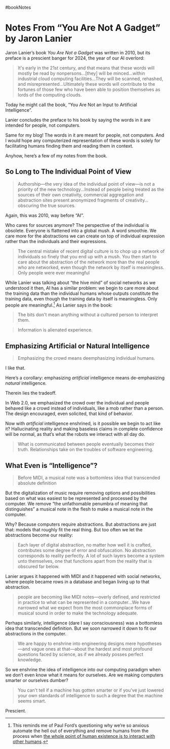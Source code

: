 #bookNotes

# Notes From “You Are Not A Gadget” by Jaron Lanier

Jaron Lanier’s book _You Are Not a Gadget_ was written in 2010, but its preface is a prescient banger for 2024, the year of our AI overlord:

> It's early in the 21st century, and that means that these words will mostly be read by nonpersons...[they] will be minced...within industrial cloud computing facilities...They will be scanned, rehashed, and misrepresented...Ultimately these words will contribute to the fortunes of those few who have been able to position themselves as lords of the computing clouds.

Today he might call the book, “You Are Not an Input to Artificial Intelligence”.

Lanier concludes the preface to his book by saying the words in it are intended for people, not computers.

Same for my blog! The words in it are meant for people, not computers. And I would hope any computerized representation of these words is solely for facilitating humans finding them and reading them in context.

Anyhow, here’s a few of my notes from the book. 

## So Long to The Individual Point of View

> Authorship—the very idea of the individual point of view—is not a priority of the new technology...Instead of people being treated as the sources of their own creativity, commercial aggregation and abstraction sites present anonymized fragments of creativity…obscuring the true sources.

Again, this was 2010, way before “AI”.

Who cares for sources anymore? The perspective of the individual is obsolete. Everyone is flattened into a global mush. A word smoothie. We care more for the abstractions we can create on top of individual expression rather than the individuals and their expressions.

> The central mistake of recent digital culture is to chop up a network of individuals so finely that you end up with a mush. You then start to care about the abstraction of the network more than the real people who are networked, even though the network by itself is meaningless. Only people were ever meaningful

While Lanier was talking about “the hive mind” of social networks as we understood it then, AI has a similar problem: we begin to care more about the training data than the individual humans whose outputs constitute the training data, even though the training data by itself is meaningless. Only people are meaningful.[^1] As Lanier says in the book:

> The bits don't mean anything without a cultured person to interpret them.

> Information is alienated experience.

## Emphasizing Artificial or Natural Intelligence

> Emphasizing the crowd means deemphasizing individual humans.

I like that.

Here’s a corollary: emphasizing _artificial_ intelligence means de-emphasizing _natural_ intelligence. 

Therein lies the tradeoff. 

In Web 2.0, we emphasized the crowd over the individual and people behaved like a crowd instead of individuals, like a mob rather than a person. The design encouraged, even solicited, that kind of behavior. 

Now with _artificial_ intelligence enshrined, is it possible we begin to act like it? Hallucinating reality and making baseless claims in complete confidence will be normal, as that’s what the robots we interact with all day do.

> What is communicated between people eventually becomes their truth. Relationships take on the troubles of software engineering.

## What Even is “Intelligence”?

> Before MIDI, a musical note was a bottomless idea that transcended absolute definition

But the digitalization of music require removing options and possibilities based on what was easiest to be represented and processed by the computer. We remove “the unfathomable penumbra of meaning that distinguishes” a musical note in the flesh to make a musical note in the computer.

Why? Because computers require abstractions. But abstractions are just that: models that roughly fit the real thing. But too often we let the abstractions become our reality:

> Each layer of digital abstraction, no matter how well it is crafted, contributes some degree of error and obfuscation. No abstraction corresponds to reality perfectly. A lot of such layers become a system unto themselves, one that functions apart from the reality that is obscured far below.

Lanier argues it happened with MIDI and it happened with social networks, where people became rows in a database and began living up to that abstraction. 

> people are becoming like MIDI notes—overly defined, and restricted in practice to what can be represented in a computer...We have narrowed what we expect from the most commonplace forms of musical sound in order to make the technology adequate.

Perhaps similarly, intelligence (dare I say consciousness) was a bottomless idea that transcended definition. But we soon narrowed it down to fit our abstractions in the computer.

> We are happy to enshrine into engineering designs mere hypotheses—and vague ones at that—about the hardest and most profound questions faced by science, as if we already posses perfect knowledge.

So we enshrine the idea of intelligence into our computing paradigm when we don’t even know what it means for ourselves. Are we making computers smarter or ourselves dumber?

> You can't tell if a machine has gotten smarter or if you've just lowered your own standards of intelligence to such a degree that the machine seems smart. 

Prescient.

[^1]: This reminds me of Paul Ford’s questioning why we’re so anxious automate the hell out of everything and remove humans from the process when [the whole point of human existence is to interact with other humans](https://blog.jim-nielsen.com/2024/humans-all-the-way-down/).